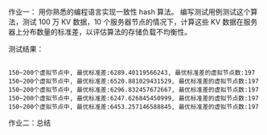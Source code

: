 
作业一：
用你熟悉的编程语言实现一致性 hash 算法。
编写测试用例测试这个算法，测试 100 万 KV 数据，10 个服务器节点的情况下，计算这些 KV 数据在服务器上分布数量的标准差，以评估算法的存储负载不均衡性。


测试结果：

```

150~200个虚拟节点中, 最优标准差:6289.40119566243, 最优标准差的虚拟节点数:197
150~200个虚拟节点中, 最优标准差:6520.881029431529, 最优标准差的虚拟节点数:197
150~200个虚拟节点中, 最优标准差:6296.832457672667, 最优标准差的虚拟节点数:197
150~200个虚拟节点中, 最优标准差:6247.626845450999, 最优标准差的虚拟节点数:197
150~200个虚拟节点中, 最优标准差:6453.257146588845, 最优标准差的虚拟节点数:197

```


作业二：总结

